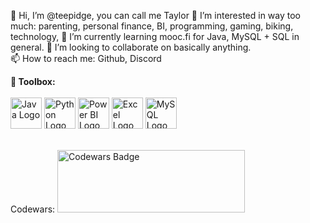 <!---
teepidge/teepidge is a ✨ special ✨ repository because its `README.md` (this file) appears on your GitHub profile.
You can click the Preview link to take a look at your changes.
--->


👋 Hi, I’m @teepidge, you can call me Taylor
👀 I’m interested in way too much: parenting, personal finance, BI, programming, gaming, biking, technology, 
🌱 I’m currently learning mooc.fi for Java, MySQL + SQL in general.
💞️ I’m looking to collaborate on basically anything.  
📫 How to reach me: Github, Discord


<b> 🧰 Toolbox: </b>
<br/><br/>
<img src="https://cdn.worldvectorlogo.com/logos/java-4.svg" alt="Java Logo" width="50" height="50"/> <img src="https://cdn.worldvectorlogo.com/logos/python-3.svg" alt="Python Logo" width="50" height="50"/> <img src="https://cdn.worldvectorlogo.com/logos/power-bi.svg" alt="Power BI Logo" width="50" height="50"/> <img src="https://cdn.worldvectorlogo.com/logos/excel-4.svg" alt="Excel Logo" width="50" height="50"/> <img src="https://cdn.worldvectorlogo.com/logos/mysql-6.svg" alt="MySQL Logo" width="50" height="50"/> 

<br>
Codewars:
<img src="https://www.codewars.com/users/teepidge/badges/large" alt="Codewars Badge" width="300" height="100"/>
